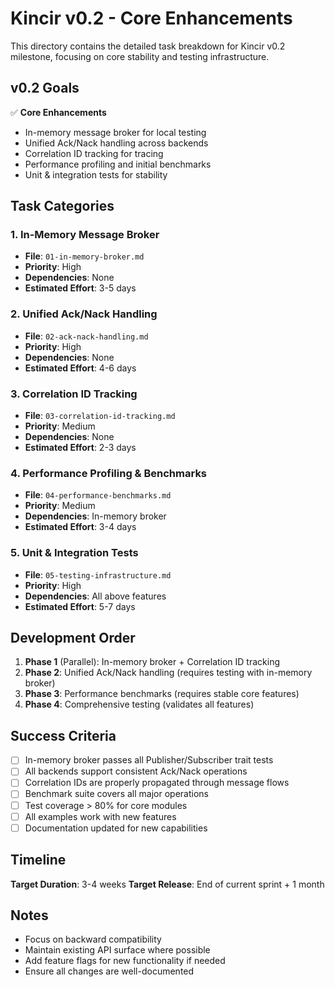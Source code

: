 # Kincir v0.2 - Core Enhancements

This directory contains the detailed task breakdown for Kincir v0.2 milestone, focusing on core stability and testing infrastructure.

## v0.2 Goals

✅ **Core Enhancements**
- In-memory message broker for local testing
- Unified Ack/Nack handling across backends
- Correlation ID tracking for tracing
- Performance profiling and initial benchmarks
- Unit & integration tests for stability

## Task Categories

### 1. In-Memory Message Broker
- **File**: `01-in-memory-broker.md`
- **Priority**: High
- **Dependencies**: None
- **Estimated Effort**: 3-5 days

### 2. Unified Ack/Nack Handling
- **File**: `02-ack-nack-handling.md`
- **Priority**: High
- **Dependencies**: None
- **Estimated Effort**: 4-6 days

### 3. Correlation ID Tracking
- **File**: `03-correlation-id-tracking.md`
- **Priority**: Medium
- **Dependencies**: None
- **Estimated Effort**: 2-3 days

### 4. Performance Profiling & Benchmarks
- **File**: `04-performance-benchmarks.md`
- **Priority**: Medium
- **Dependencies**: In-memory broker
- **Estimated Effort**: 3-4 days

### 5. Unit & Integration Tests
- **File**: `05-testing-infrastructure.md`
- **Priority**: High
- **Dependencies**: All above features
- **Estimated Effort**: 5-7 days

## Development Order

1. **Phase 1** (Parallel): In-memory broker + Correlation ID tracking
2. **Phase 2**: Unified Ack/Nack handling (requires testing with in-memory broker)
3. **Phase 3**: Performance benchmarks (requires stable core features)
4. **Phase 4**: Comprehensive testing (validates all features)

## Success Criteria

- [ ] In-memory broker passes all Publisher/Subscriber trait tests
- [ ] All backends support consistent Ack/Nack operations
- [ ] Correlation IDs are properly propagated through message flows
- [ ] Benchmark suite covers all major operations
- [ ] Test coverage > 80% for core modules
- [ ] All examples work with new features
- [ ] Documentation updated for new capabilities

## Timeline

**Target Duration**: 3-4 weeks
**Target Release**: End of current sprint + 1 month

## Notes

- Focus on backward compatibility
- Maintain existing API surface where possible
- Add feature flags for new functionality if needed
- Ensure all changes are well-documented
